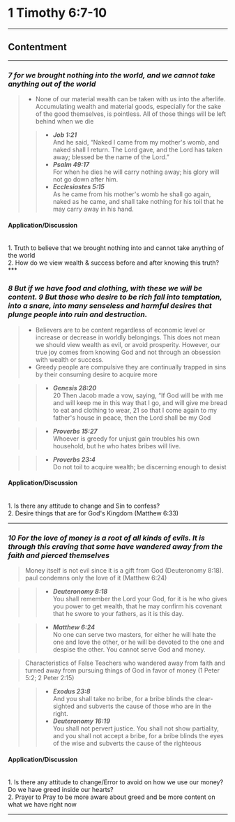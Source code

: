 # 1 Timothy 6:7-10 #
***

## Contentment ##


***
### ***7 for we brought nothing into the world, and we cannot take anything out of the world*** ###

> - None of our material wealth can be taken with us into the afterlife. Accumulating wealth and material goods, especially for the sake of the good themselves, is pointless. All of those things will be left behind when we die
>> - ***Job 1:21***<br />
       And he said, “Naked I came from my mother's womb, and naked shall I return. The Lord gave, and the Lord has taken away; blessed be the name of the Lord.” 
>> - ***Psalm 49:17*** <br />
        For when he dies he will carry nothing away;
        his glory will not go down after him.
>> - ***Ecclesiastes 5:15*** <br />
        As he came from his mother's womb he shall go again, naked as he came, and shall take nothing for his toil that he may carry away in his hand.


#### Application/Discussion <br />
<br />
1. Truth to believe that we brought nothing into and cannot take anything of the world<br />
2. How do we view wealth & success before and after knowing this truth?

<br />
***

### ***8 But if we have food and clothing, with these we will be content. 9 But those who desire to be rich fall into temptation, into a snare, into many senseless and harmful desires that plunge people into ruin and destruction.*** ###

> - Believers are to be content regardless of economic level or increase or decrease in worldly belongings. This does not mean we should view wealth as evil, or avoid prosperity. However, our true joy comes from knowing God and not through an obsession with wealth or success.<br />
> - Greedy people are compulsive they are continually trapped in sins by their consuming desire to acquire more <br />

>> - ***Genesis 28:20*** <br />
20 Then Jacob made a vow, saying, “If God will be with me and will keep me in this way that I go, and will give me bread to eat and clothing to wear, 21 so that I come again to my father's house in peace, then the Lord shall be my God

>> - ***Proverbs 15:27***<br />
    Whoever is greedy for unjust gain troubles his own household,
    but he who hates bribes will live.

 >> - ***Proverbs 23:4***<br />
    Do not toil to acquire wealth;
    be discerning enough to desist


#### Application/Discussion <br />
<br />
1. Is there any attitude to change and Sin to confess? <br />
2. Desire things that are for God's Kingdom (Matthew 6:33)<br />


***

### ***10 For the love of money is a root of all kinds of evils. It is through this craving that some have wandered away from the faith and pierced themselves*** ###

> Money itself is not evil since it is a gift from God (Deuteronomy 8:18). paul condemns only the love of it (Matthew 6:24)

>> - ***Deuteronomy 8:18*** <br />
You shall remember the Lord your God, for it is he who gives you power to get wealth, that he may confirm his covenant that he swore to your fathers, as it is this day.

>> - ***Matthew 6:24*** <br />
No one can serve two masters, for either he will hate the one and love the other, or he will be devoted to the one and despise the other. You cannot serve God and money.


> Characteristics of False Teachers who wandered away from faith and turned away from pursuing things of God in favor of money (1 Peter 5:2; 2 Peter 2:15)



>> - ***Exodus 23:8*** <br />
And you shall take no bribe, for a bribe blinds the clear-sighted and subverts the cause of those who are in the right.
>> - ***Deuteronomy 16:19*** <br />
You shall not pervert justice. You shall not show partiality, and you shall not accept a bribe, for a bribe blinds the eyes of the wise and subverts the cause of the righteous




#### Application/Discussion <br />
<br />
1. Is there any attitude to change/Error to avoid on how we use our money? Do we have greed inside our hearts? <br />
2. Prayer to Pray to be more aware about greed and be more content on what we have right now<br />



***
